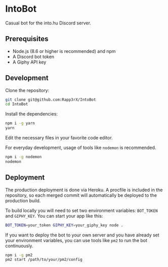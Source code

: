 # IntoBot

Casual bot for the into.hu Discord server.

## Prerequisites

 - Node.js (8.6 or higher is recommended) and npm
 - A Discord bot token
 - A Giphy API key

## Development

Clone the repository:

```sh
git clone git@github.com:Rapp3rX/IntoBot
cd IntoBot
```

Install the dependencies:

```sh
npm i -g yarn
yarn
```

Edit the necessary files in your favorite code editor.

For everyday development, usage of tools like `nodemon` is recommended.

```sh
npm i -g nodemon
nodemon
```

## Deployment

The production deployment is done via Heroku. A procfile is included in the repository, so each merged commit will automatically be deployed to the production build.

To build locally you will need to set two environment variables: `BOT_TOKEN` and `GIPHY_KEY`. You can start your app like this:

```sh
BOT_TOKEN=your_token GIPHY_KEY=your_giphy_key node .
```

If you want to deploy the bot to your own server and you have already set your environment variables, you can use tools like `pm2` to run the bot continuously.

```sh
npm i -g pm2
pm2 start /path/to/your/pm2/config
```

